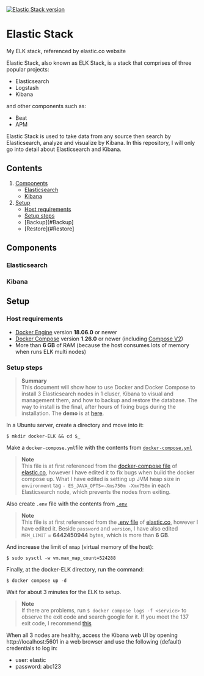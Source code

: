 [![Elastic Stack version](https://img.shields.io/badge/Elastic%20Stack-8.0.1-00bfb3?style=flat&logo=elastic-stack)](https://www.elastic.co/blog/category/releases)
# Elastic Stack
My ELK stack, referenced by elastic.co website

Elastic Stack, also known as ELK Stack, is a stack that comprises of three popular projects: 

* Elasticsearch
* Logstash
* Kibana
 
and other components such as:
- Beat
- APM

Elastic Stack is used to take data from any source then search by Elasticsearch, analyze and visualize by Kibana. In this repository, I will only go into detail about Elasticsearch and Kibana.

## Contents

1. [Components](#Components)
	* [Elasticsearch](#Elasticsearch)
	* [Kibana](#Kibana)
2. [Setup](#set-up)
	* [Host requirements](#Host-requirements)
	* [Setup steps](#Setup-steps)
	* [Backup](#Backup]
	* [Restore](#Restore]

## Components
### Elasticsearch
### Kibana

## Setup
### Host requirements
* [Docker Engine][docker-install] version **18.06.0** or newer
* [Docker Compose][compose-install] version **1.26.0** or newer (including [Compose V2][compose-v2])
* More than **6 GB** of RAM (because the host consumes lots of memory when runs ELK multi nodes)
### Setup steps
> **Summary**  
> This document will show how to use Docker and Docker Compose to install 3 
> Elasticsearch nodes in 1 cluser, Kibana to visual and management them, and how to backup 
> and restore the database. The way to install is the final, after hours of fixing bugs during the installation.
> The **demo** is at [here](https://www.youtube.com).

In a Ubuntu server, create a directory and move into it:

	
    $ mkdir docker-ELK && cd $_
    
	
Make a `docker-compose.yml`file with the contents from [`docker-compose.yml`](docker-compose.yml)

> **Note**  
> This file is at first referenced from the [docker-compose file][docker-compose-file] of [elastic.co], however I have edited it to fix bugs when build the docker
> compose up. What I have edited is setting up JVM heap size in `environment` tag `- ES_JAVA_OPTS=-Xms750m -Xmx750m` in each Elasticsearch node, which prevents the nodes from exiting.

Also create `.env` file with the contents from [`.env`](.env)

> **Note**  
> This file is at first referenced from the [.env file][.env-file] of [elastic.co], however I have edited it. Beside `password` and `version`, I have also edited 
> `MEM_LIMIT` = **6442450944** bytes, which is more than **6 GB**.

And increase the limit of `mmap` (virtual memory of the host):

	$ sudo sysctl -w vm.max_map_count=524288
	
Finally, at the docker-ELK directory, run the command:
	
	$ docker compose up -d 

Wait for about 3 minutes for the ELK to setup.
> **Note**  
> If there are problems, run `$ docker compose logs -f <service>` to observe the exit code and search google for it. If you meet the 137 exit code, I recommend [this][exit-code-137] 
 
When all 3 nodes are healthy, access the Kibana web UI by opening http://localhost:5601 in a web browser and use the following (default) credentials to log in:

- user: elastic
- password: abc123 













[elastic.co]: https://elastic.co
[docker-compose-file]: https://www.elastic.co/guide/en/elasticsearch/reference/current/docker.html#docker-file
[.env-file]: https://www.elastic.co/guide/en/elasticsearch/reference/current/docker.html#docker-env-file
[elk-stack]: https://www.elastic.co/what-is/elk-stack
[xpack]: https://www.elastic.co/what-is/open-x-pack
[paid-features]: https://www.elastic.co/subscriptions
[es-security]: https://www.elastic.co/guide/en/elasticsearch/reference/current/security-settings.html
[trial-license]: https://www.elastic.co/guide/en/elasticsearch/reference/current/license-settings.html
[license-mngmt]: https://www.elastic.co/guide/en/kibana/current/managing-licenses.html
[license-apis]: https://www.elastic.co/guide/en/elasticsearch/reference/current/licensing-apis.html
[exit-code-137]: https://stackoverflow.com/questions/62006956/elasticsearch-multi-node-cluster-one-node-always-fails-with-docker-compose
[elastdocker]: https://github.com/sherifabdlnaby/elastdocker

[docker-install]: https://docs.docker.com/get-docker/
[compose-install]: https://docs.docker.com/compose/install/
[compose-v2]: https://docs.docker.com/compose/cli-command/
[linux-postinstall]: https://docs.docker.com/engine/install/linux-postinstall/

[bootstrap-checks]: https://www.elastic.co/guide/en/elasticsearch/reference/current/bootstrap-checks.html
[es-sys-config]: https://www.elastic.co/guide/en/elasticsearch/reference/current/system-config.html
[es-heap]: https://www.elastic.co/guide/en/elasticsearch/reference/current/important-settings.html#heap-size-settings

[win-filesharing]: https://docs.docker.com/desktop/windows/#file-sharing
[mac-filesharing]: https://docs.docker.com/desktop/mac/#file-sharing

[builtin-users]: https://www.elastic.co/guide/en/elasticsearch/reference/current/built-in-users.html
[ls-monitoring]: https://www.elastic.co/guide/en/logstash/current/monitoring-with-metricbeat.html
[sec-cluster]: https://www.elastic.co/guide/en/elasticsearch/reference/current/secure-cluster.html

[connect-kibana]: https://www.elastic.co/guide/en/kibana/current/connect-to-elasticsearch.html
[index-pattern]: https://www.elastic.co/guide/en/kibana/current/index-patterns.html

[config-es]: ./elasticsearch/config/elasticsearch.yml
[config-kbn]: ./kibana/config/kibana.yml
[config-ls]: ./logstash/config/logstash.yml

[es-docker]: https://www.elastic.co/guide/en/elasticsearch/reference/current/docker.html
[kbn-docker]: https://www.elastic.co/guide/en/kibana/current/docker.html
[ls-docker]: https://www.elastic.co/guide/en/logstash/current/docker-config.html

[upgrade]: https://www.elastic.co/guide/en/elasticsearch/reference/current/setup-upgrade.html
